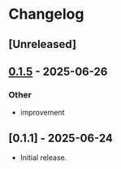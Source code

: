 # Changelog

## [Unreleased]

## [0.1.5](https://github.com/syncable-dev/syncable-cli-mcp-server/compare/v0.1.4...v0.1.5) - 2025-06-26

### Other

- improvement

## [0.1.1] - 2025-06-24
- Initial release.
